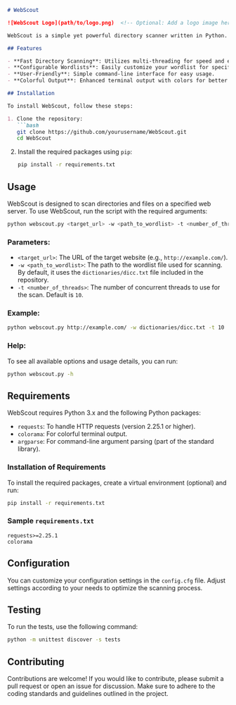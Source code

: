 ```markdown
# WebScout

![WebScout Logo](path/to/logo.png)  <!-- Optional: Add a logo image here -->

WebScout is a simple yet powerful directory scanner written in Python. It leverages multi-threading to quickly discover hidden directories and files on web servers, making it an essential tool for penetration testers and security researchers.

## Features

- **Fast Directory Scanning**: Utilizes multi-threading for speed and efficiency.
- **Configurable Wordlists**: Easily customize your wordlist for specific scanning needs.
- **User-Friendly**: Simple command-line interface for easy usage.
- **Colorful Output**: Enhanced terminal output with colors for better visibility of results.

## Installation

To install WebScout, follow these steps:

1. Clone the repository:
   ```bash
   git clone https://github.com/yourusername/WebScout.git
   cd WebScout
   ```

2. Install the required packages using `pip`:
   ```bash
   pip install -r requirements.txt
   ```

## Usage

WebScout is designed to scan directories and files on a specified web server. To use WebScout, run the script with the required arguments:

```bash
python webscout.py <target_url> -w <path_to_wordlist> -t <number_of_threads>
```

### Parameters:

- `<target_url>`: The URL of the target website (e.g., `http://example.com/`).
- `-w <path_to_wordlist>`: The path to the wordlist file used for scanning. By default, it uses the `dictionaries/dicc.txt` file included in the repository.
- `-t <number_of_threads>`: The number of concurrent threads to use for the scan. Default is `10`.

### Example:

```bash
python webscout.py http://example.com/ -w dictionaries/dicc.txt -t 10
```

### Help:

To see all available options and usage details, you can run:

```bash
python webscout.py -h
```

## Requirements

WebScout requires Python 3.x and the following Python packages:

- `requests`: To handle HTTP requests (version 2.25.1 or higher).
- `colorama`: For colorful terminal output.
- `argparse`: For command-line argument parsing (part of the standard library).

### Installation of Requirements

To install the required packages, create a virtual environment (optional) and run:

```bash
pip install -r requirements.txt
```

### Sample `requirements.txt`

```plaintext
requests>=2.25.1
colorama
```

## Configuration

You can customize your configuration settings in the `config.cfg` file. Adjust settings according to your needs to optimize the scanning process.

## Testing

To run the tests, use the following command:

```bash
python -m unittest discover -s tests
```

## Contributing

Contributions are welcome! If you would like to contribute, please submit a pull request or open an issue for discussion. Make sure to adhere to the coding standards and guidelines outlined in the project.
